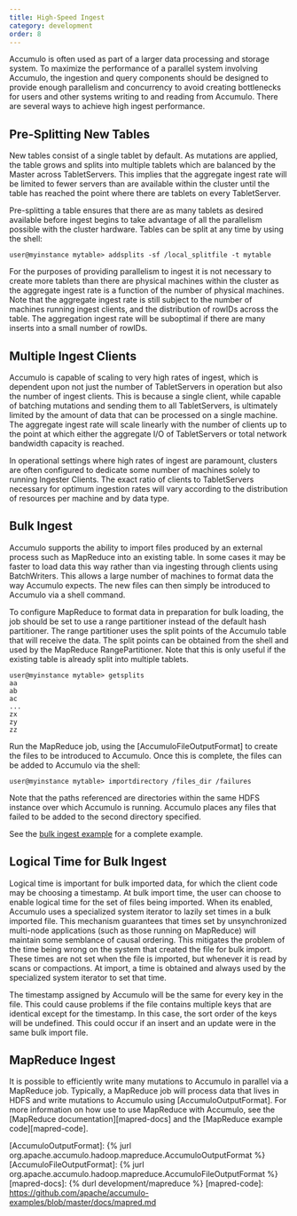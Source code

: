 ```yaml
---
title: High-Speed Ingest
category: development
order: 8
---
```


Accumulo is often used as part of a larger data processing and storage system. To
maximize the performance of a parallel system involving Accumulo, the ingestion
and query components should be designed to provide enough parallelism and
concurrency to avoid creating bottlenecks for users and other systems writing to
and reading from Accumulo. There are several ways to achieve high ingest
performance.

## Pre-Splitting New Tables

New tables consist of a single tablet by default. As mutations are applied, the table
grows and splits into multiple tablets which are balanced by the Master across
TabletServers. This implies that the aggregate ingest rate will be limited to fewer
servers than are available within the cluster until the table has reached the point
where there are tablets on every TabletServer.

Pre-splitting a table ensures that there are as many tablets as desired available
before ingest begins to take advantage of all the parallelism possible with the cluster
hardware. Tables can be split at any time by using the shell:

    user@myinstance mytable> addsplits -sf /local_splitfile -t mytable

For the purposes of providing parallelism to ingest it is not necessary to create more
tablets than there are physical machines within the cluster as the aggregate ingest
rate is a function of the number of physical machines. Note that the aggregate ingest
rate is still subject to the number of machines running ingest clients, and the
distribution of rowIDs across the table. The aggregation ingest rate will be
suboptimal if there are many inserts into a small number of rowIDs.

## Multiple Ingest Clients

Accumulo is capable of scaling to very high rates of ingest, which is dependent upon
not just the number of TabletServers in operation but also the number of ingest
clients. This is because a single client, while capable of batching mutations and
sending them to all TabletServers, is ultimately limited by the amount of data that
can be processed on a single machine. The aggregate ingest rate will scale linearly
with the number of clients up to the point at which either the aggregate I/O of
TabletServers or total network bandwidth capacity is reached.

In operational settings where high rates of ingest are paramount, clusters are often
configured to dedicate some number of machines solely to running Ingester Clients.
The exact ratio of clients to TabletServers necessary for optimum ingestion rates
will vary according to the distribution of resources per machine and by data type.

## Bulk Ingest

Accumulo supports the ability to import files produced by an external process such
as MapReduce into an existing table. In some cases it may be faster to load data this
way rather than via ingesting through clients using BatchWriters. This allows a large
number of machines to format data the way Accumulo expects. The new files can
then simply be introduced to Accumulo via a shell command.

To configure MapReduce to format data in preparation for bulk loading, the job
should be set to use a range partitioner instead of the default hash partitioner. The
range partitioner uses the split points of the Accumulo table that will receive the
data. The split points can be obtained from the shell and used by the MapReduce
RangePartitioner. Note that this is only useful if the existing table is already split
into multiple tablets.

    user@myinstance mytable> getsplits
    aa
    ab
    ac
    ...
    zx
    zy
    zz

Run the MapReduce job, using the [AccumuloFileOutputFormat] to create the files to
be introduced to Accumulo. Once this is complete, the files can be added to
Accumulo via the shell:

    user@myinstance mytable> importdirectory /files_dir /failures

Note that the paths referenced are directories within the same HDFS instance over
which Accumulo is running. Accumulo places any files that failed to be added to the
second directory specified.

See the [bulk ingest example][bulk-example] for a complete example.

## Logical Time for Bulk Ingest

Logical time is important for bulk imported data, for which the client code may
be choosing a timestamp. At bulk import time, the user can choose to enable
logical time for the set of files being imported. When its enabled, Accumulo
uses a specialized system iterator to lazily set times in a bulk imported file.
This mechanism guarantees that times set by unsynchronized multi-node
applications (such as those running on MapReduce) will maintain some semblance
of causal ordering. This mitigates the problem of the time being wrong on the
system that created the file for bulk import. These times are not set when the
file is imported, but whenever it is read by scans or compactions. At import, a
time is obtained and always used by the specialized system iterator to set that
time.

The timestamp assigned by Accumulo will be the same for every key in the file.
This could cause problems if the file contains multiple keys that are identical
except for the timestamp. In this case, the sort order of the keys will be
undefined. This could occur if an insert and an update were in the same bulk
import file.

## MapReduce Ingest

It is possible to efficiently write many mutations to Accumulo in parallel via a
MapReduce job.  Typically, a MapReduce job will process data that lives in HDFS
and write mutations to Accumulo using [AccumuloOutputFormat]. For more information
on how use to use MapReduce with Accumulo, see the [MapReduce documentation][mapred-docs]
and the [MapReduce example code][mapred-code].

[bulk-example]: https://github.com/apache/accumulo-examples/blob/master/docs/bulkIngest.md
[AccumuloOutputFormat]: {% jurl org.apache.accumulo.hadoop.mapreduce.AccumuloOutputFormat %}
[AccumuloFileOutputFormat]: {% jurl org.apache.accumulo.hadoop.mapreduce.AccumuloFileOutputFormat %}
[mapred-docs]: {% durl development/mapreduce %}
[mapred-code]: https://github.com/apache/accumulo-examples/blob/master/docs/mapred.md
